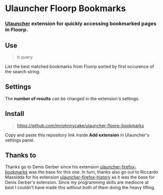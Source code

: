# Ulauncher Floorp Bookmarks

### [Ulauncher](https://ulauncher.io) extension for quickly accessing bookmarked pages in Floorp.

## Use
> b query

List the best matched bookmarks from Floorp sorted by first occurence of the search string.

## Settings
The **number of results** can be changed in the extension's settings.

## Install
> https://github.com/mrjohnnycake/ulauncher-floorp-bookmarks

Copy and paste this repository link inside __Add extension__ in Ulauncher's settings panel.

## Thanks to
Thanks go to Denis Gerber since his extension [ulauncher-firefox-bookmarks](https://github.com/KuenzelIT/ulauncher-firefox-bookmarks) was the base for this one. In turn, thanks also go out to Riccardo Massidda for his extension [ulauncher-firefox-history](https://github.com/rmassidda/ulauncher-firefox-history) as it was the base for Denis Gerber's extension. Since my programming skills are mediocre at best I couldn't have made this without both of them doing the heavy lifting.
